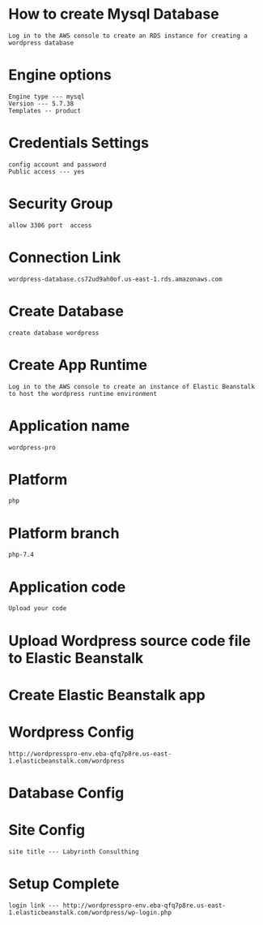 # How to create Mysql Database
    Log in to the AWS console to create an RDS instance for creating a wordpress database

# Engine options
    Engine type --- mysql
    Version --- 5.7.38
    Templates -- product

# Credentials Settings
    config account and password
    Public access --- yes

# Security Group
    allow 3306 port  access

# Connection Link
    wordpress-database.cs72ud9ah0of.us-east-1.rds.amazonaws.com

# Create Database
    create database wordpress


# Create App Runtime
    Log in to the AWS console to create an instance of Elastic Beanstalk to host the wordpress runtime environment

# Application name
    wordpress-pro

# Platform
    php

# Platform branch
    php-7.4

# Application code
    Upload your code

# Upload Wordpress source code file to Elastic Beanstalk

# Create Elastic Beanstalk app

# Wordpress Config
    http://wordpresspro-env.eba-qfq7p8re.us-east-1.elasticbeanstalk.com/wordpress

# Database Config

# Site Config
    site title --- Labyrinth Consulthing

# Setup Complete 
    login link --- http://wordpresspro-env.eba-qfq7p8re.us-east-1.elasticbeanstalk.com/wordpress/wp-login.php
